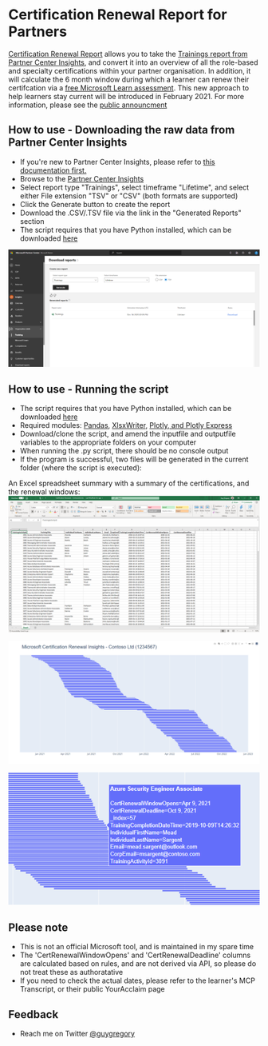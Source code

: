 # Certification Renewal Report for Partners

[Certification Renewal Report](https://aka.ms/certrenew) allows you to take the [Trainings report from Partner Center Insights](https://partner.microsoft.com/en-us/dashboard/partnerinsights/analytics/downloads?report=TrainingCompletions), and convert it into an overview of all the role-based and specialty certifications within your partner organisation. In addition, it will calculate the 6 month window during which a learner can renew their certifcation via a [free Microsoft Learn assessment](https://aka.ms/CertRenewalOverview). This new approach to help learners stay current will be introduced in February 2021. For more information, please see the [public announcment](https://aka.ms/CertRenewalBlog)

## How to use - Downloading the raw data from Partner Center Insights

* If you're new to Partner Center Insights, please refer to [this documentation first.](https://docs.microsoft.com/en-us/partner-center/pci-download-reports)
* Browse to the [Partner Center Insights](https://partner.microsoft.com/en-us/dashboard/partnerinsights/analytics/downloads?report=TrainingCompletions)
* Select report type "Trainings", select timeframe "Lifetime", and select either File extension "TSV" or "CSV" (both formats are supported)
* Click the Generate button to create the report
* Download the .CSV/.TSV file via the link in the "Generated Reports" section
* The script requires that you have Python installed, which can be downloaded [here](https://www.python.org/downloads/)

![](media/pci-training.png)

## How to use - Running the script

* The script requires that you have Python installed, which can be downloaded [here](https://www.python.org/downloads/)
* Required modules: [Pandas](https://pandas.pydata.org/), [XlsxWriter](https://xlsxwriter.readthedocs.io/), [Plotly, and Plotly Express](https://plotly.com/python/gantt/)
* Download/clone the script, and amend the inputfile and outputfile variables to the appropriate folders on your computer
* When running the .py script, there should be no console output
* If the program is successful, two files will be generated in the current folder (where the script is executed):

An Excel spreadsheet summary with a summary of the certifications, and the renewal windows:
![](media/excelsummary.png)

![](media/gantt.png)

![](media/detail.png)

## Please note

* This is not an official Microsoft tool, and is maintained in my spare time
* The 'CertRenewalWindowOpens' and 'CertRenewalDeadline' columns are calculated based on rules, and are not derived via API, so please do not treat these as authoratative
* If you need to check the actual dates, please refer to the learner's MCP Transcript, or their public YourAcclaim page

## Feedback

*  Reach me on Twitter [@guygregory](https://twitter.com/guygregory)
